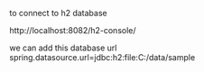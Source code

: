 to connect to h2 database

http://localhost:8082/h2-console/

we can add this database url
spring.datasource.url=jdbc:h2:file:C:/data/sample